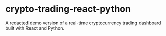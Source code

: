 # crypto-trading-react-python
A redacted demo version of a real-time cryptocurrency trading dashboard built with React and Python.
